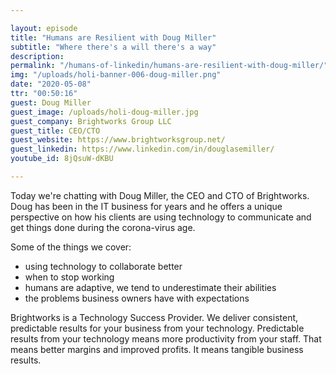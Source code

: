 ```yaml
---

layout: episode
title: "Humans are Resilient with Doug Miller"
subtitle: "Where there's a will there's a way"
description: 
permalink: "/humans-of-linkedin/humans-are-resilient-with-doug-miller/"
img: "/uploads/holi-banner-006-doug-miller.png"
date: "2020-05-08"
ttr: "00:50:16"
guest: Doug Miller
guest_image: /uploads/holi-doug-miller.jpg
guest_company: Brightworks Group LLC
guest_title: CEO/CTO
guest_website: https://www.brightworksgroup.net/
guest_linkedin: https://www.linkedin.com/in/douglasemiller/
youtube_id: 8jQsuW-dKBU

---
```


Today we're chatting with Doug Miller, the CEO and CTO of Brightworks. Doug has been in the IT business for years and he offers a unique perspective on how his clients are using technology to communicate and get things done during the corona-virus age.

Some of the things we cover:

- using technology to collaborate better
- when to stop working
- humans are adaptive, we tend to underestimate their abilities
- the problems business owners have with expectations

Brightworks is a Technology Success Provider. We deliver consistent, predictable results for your business from your technology. Predictable results from your technology means more productivity from your staff. That means better margins and improved profits. It means tangible business results.